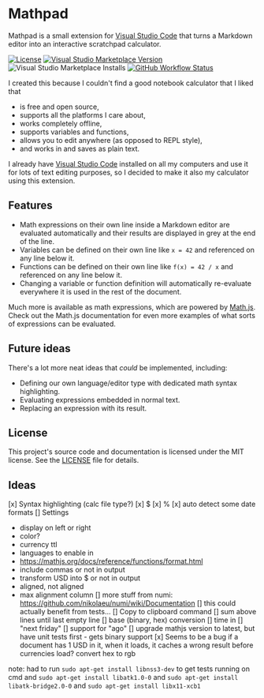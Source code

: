 # Mathpad

Mathpad is a small extension for [Visual Studio Code] that turns a Markdown editor into an interactive scratchpad calculator.

[![License](https://img.shields.io/github/license/sagebind/mathpad)](LICENSE)
[![Visual Studio Marketplace Version](https://img.shields.io/visual-studio-marketplace/v/sagebind.mathpad)](https://marketplace.visualstudio.com/items?itemName=sagebind.mathpad)
![Visual Studio Marketplace Installs](https://img.shields.io/visual-studio-marketplace/i/sagebind.mathpad)
[![GitHub Workflow Status](https://img.shields.io/github/workflow/status/sagebind/mathpad/build)](https://github.com/sagebind/mathpad/actions)

I created this because I couldn't find a good notebook calculator that I liked that

- is free and open source,
- supports all the platforms I care about,
- works completely offline,
- supports variables and functions,
- allows you to edit anywhere (as opposed to REPL style),
- and works in and saves as plain text.

I already have [Visual Studio Code] installed on all my computers and use it for lots of text editing purposes, so I decided to make it also my calculator using this extension.

## Features

- Math expressions on their own line inside a Markdown editor are evaluated automatically and their results are displayed in grey at the end of the line.
- Variables can be defined on their own line like `x = 42` and referenced on any line below it.
- Functions can be defined on their own line like `f(x) = 42 / x` and referenced on any line below it.
- Changing a variable or function definition will automatically re-evaluate everywhere it is used in the rest of the document.

Much more is available as math expressions, which are powered by [Math.js]. Check out the Math.js documentation for even more examples of what sorts of expressions can be evaluated.

## Future ideas

There's a lot more neat ideas that _could_ be implemented, including:

- Defining our own language/editor type with dedicated math syntax highlighting.
- Evaluating expressions embedded in normal text.
- Replacing an expression with its result.

## License

This project's source code and documentation is licensed under the MIT license. See the [LICENSE](LICENSE) file for details.


[Math.js]: https://mathjs.org
[Visual Studio Code]: https://code.visualstudio.com


## Ideas
[x] Syntax highlighting (calc file type?)
[x] $
[x] %
[x] auto detect some date formats
[] Settings
* display on left or right
* color?
* currency ttl
* languages to enable in
* https://mathjs.org/docs/reference/functions/format.html
* include commas or not in output
* transform USD into $ or not in output
* aligned, not aligned
* max alignment column
[] more stuff from numi: https://github.com/nikolaeu/numi/wiki/Documentation
[] this could actually benefit from tests...
[] Copy to clipboard command
[] sum above lines until last empty line
[] base (binary, hex) conversion
[] time in <city>
[] "next friday"
[] support for "ago"
[] upgrade mathjs version to latest, but have unit tests first - gets binary support
[x] Seems to be a bug if a document has 1 USD in it, when it loads, it caches a wrong result before currencies load?
convert hex to rgb

note: had to run `sudo apt-get install libnss3-dev` to get tests running on cmd
and `sudo apt-get install libatk1.0-0`
and `sudo apt-get install libatk-bridge2.0-0`
and `sudo apt-get install libx11-xcb1`
